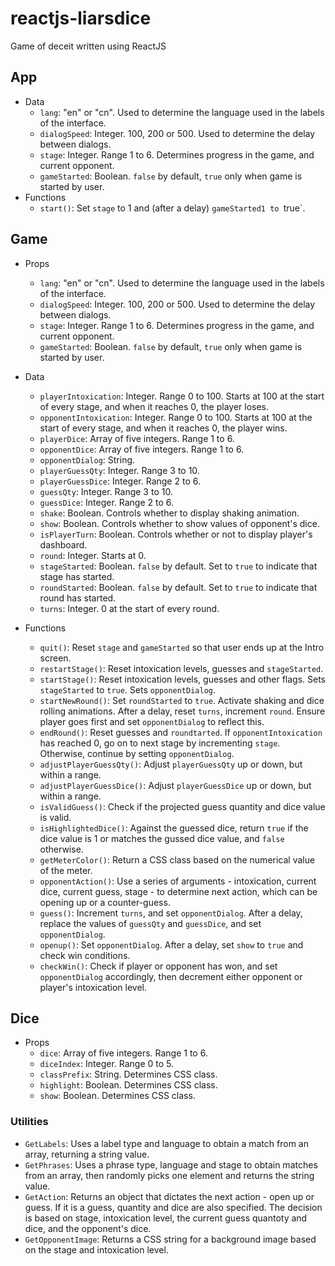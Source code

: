# reactjs-liarsdice
 Game of deceit written using ReactJS

## App
- Data
  - `lang`: "en" or "cn". Used to determine the language used in the labels of the interface.
  - `dialogSpeed`: Integer. 100, 200 or 500. Used to determine the delay between dialogs.
  - `stage`: Integer. Range 1 to 6. Determines progress in the game, and current opponent.
  - `gameStarted`: Boolean. `false` by default, `true` only when game is started by user.
- Functions
  - `start()`: Set `stage` to 1 and (after a delay) `gameStarted1 to `true`.

 ## Game
- Props
  - `lang`: "en" or "cn". Used to determine the language used in the labels of the interface.
  - `dialogSpeed`: Integer. 100, 200 or 500. Used to determine the delay between dialogs.
  - `stage`: Integer. Range 1 to 6. Determines progress in the game, and current opponent.
  - `gameStarted`: Boolean. `false` by default, `true` only when game is started by user.
- Data
  - `playerIntoxication`: Integer. Range 0 to 100. Starts at 100 at the start of every stage, and when it reaches 0, the player loses.
  - `opponentIntoxication`: Integer. Range 0 to 100. Starts at 100 at the start of every stage, and when it reaches 0, the player wins.
  - `playerDice`: Array of five integers. Range 1 to 6.
  - `opponentDice`: Array of five integers. Range 1 to 6.
  - `opponentDialog`: String.
  - `playerGuessQty`: Integer. Range 3 to 10.
  - `playerGuessDice`: Integer. Range 2 to 6.
  - `guessQty`: Integer. Range 3 to 10.
  - `guessDice`: Integer. Range 2 to 6.
  - `shake`: Boolean. Controls whether to display shaking animation.
  - `show`: Boolean. Controls whether to show values of opponent's dice.
  - `isPlayerTurn`: Boolean. Controls whether or not to display player's dashboard.
  - `round`: Integer. Starts at 0.
  - `stageStarted`: Boolean. `false` by default. Set to `true` to indicate that stage has started.
  - `roundStarted`: Boolean. `false` by default. Set to `true` to indicate that round has started.
  - `turns`: Integer. 0 at the start of every round.

- Functions
  - `quit()`: Reset `stage` and `gameStarted` so that user ends up at the Intro screen.
  - `restartStage()`: Reset intoxication levels, guesses and `stageStarted`.
  - `startStage()`: Reset intoxication levels, guesses and other flags. Sets `stageStarted` to `true`. Sets `opponentDialog`.
  - `startNewRound()`: Set `roundStarted` to `true`. Activate shaking and dice rolling animations. After a delay, reset `turns`, increment `round`. Ensure player goes first and set `opponentDialog` to reflect this.
  - `endRound()`: Reset guesses and `roundtarted`. If `opponentIntoxication` has reached 0, go on to next stage by incrementing `stage`. Otherwise, continue by setting `opponentDialog`.
  - `adjustPlayerGuessQty()`: Adjust `playerGuessQty` up or down, but within a range.
  - `adjustPlayerGuessDice()`: Adjust `playerGuessDice` up or down, but within a range.
  - `isValidGuess()`: Check if the projected guess quantity and dice value is valid.
  - `isHighlightedDice()`: Against the guessed dice, return `true` if the dice value is 1 or matches the gussed dice value, and `false` otherwise.
  - `getMeterColor()`: Return a CSS class based on the numerical value of the meter.
  - `opponentAction()`: Use a series of arguments - intoxication, current dice, current guess, stage - to determine next action, which can be opening up or a counter-guess.
  - `guess()`: Increment `turns`, and set `opponentDialog`. After a delay, replace the values of `guessQty` and `guessDice`, and set `opponentDialog`.
  - `openup()`: Set `opponentDialog`. After a delay, set `show` to `true` and check win conditions.
  - `checkWin()`: Check if player or opponent has won, and set `opponentDialog` accordingly, then decrement either opponent or player's intoxication level.

 ## Dice
- Props
  - `dice`: Array of five integers. Range 1 to 6.
  - `diceIndex`: Integer. Range 0 to 5.
  - `classPrefix`: String. Determines CSS class.
  - `highlight`: Boolean. Determines CSS class.
  - `show`: Boolean. Determines CSS class.


### Utilities
- `GetLabels`: Uses a label type and language to obtain a match from an array, returning a string value.
- `GetPhrases`: Uses a phrase type, language and stage to obtain matches from an array, then randomly picks one element and returns the string value.
- `GetAction`: Returns an object that dictates the next action - open up or guess. If it is a guess, quantity and dice are also specified. The decision is based on stage, intoxication level, the current guess quantoty and dice, and the opponent's dice.
- `GetOpponentImage`: Returns a CSS string for a background image based on the stage and intoxication level.
